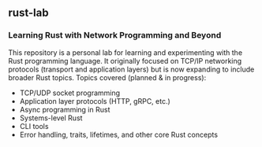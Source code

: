 ## rust-lab
### Learning Rust with Network Programming and Beyond

This repository is a personal lab for learning and experimenting with the Rust programming language.
It originally focused on TCP/IP networking protocols (transport and application layers) but is now expanding to include broader Rust topics.
Topics covered (planned & in progress):
- TCP/UDP socket programming
- Application layer protocols (HTTP, gRPC, etc.)
- Async programming in Rust
- Systems-level Rust
- CLI tools
- Error handling, traits, lifetimes, and other core Rust concepts

